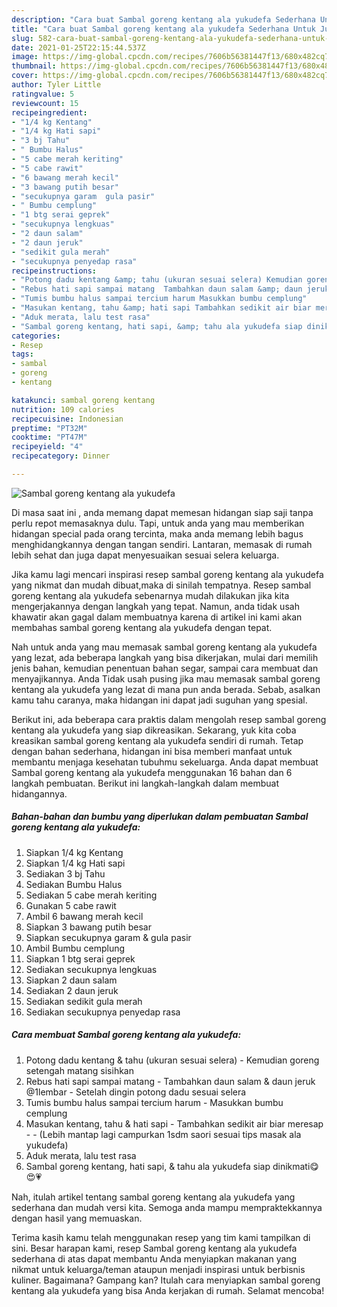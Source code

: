 ```yaml
---
description: "Cara buat Sambal goreng kentang ala yukudefa Sederhana Untuk Jualan"
title: "Cara buat Sambal goreng kentang ala yukudefa Sederhana Untuk Jualan"
slug: 582-cara-buat-sambal-goreng-kentang-ala-yukudefa-sederhana-untuk-jualan
date: 2021-01-25T22:15:44.537Z
image: https://img-global.cpcdn.com/recipes/7606b56381447f13/680x482cq70/sambal-goreng-kentang-ala-yukudefa-foto-resep-utama.jpg
thumbnail: https://img-global.cpcdn.com/recipes/7606b56381447f13/680x482cq70/sambal-goreng-kentang-ala-yukudefa-foto-resep-utama.jpg
cover: https://img-global.cpcdn.com/recipes/7606b56381447f13/680x482cq70/sambal-goreng-kentang-ala-yukudefa-foto-resep-utama.jpg
author: Tyler Little
ratingvalue: 5
reviewcount: 15
recipeingredient:
- "1/4 kg Kentang"
- "1/4 kg Hati sapi"
- "3 bj Tahu"
- " Bumbu Halus"
- "5 cabe merah keriting"
- "5 cabe rawit"
- "6 bawang merah kecil"
- "3 bawang putih besar"
- "secukupnya garam  gula pasir"
- " Bumbu cemplung"
- "1 btg serai geprek"
- "secukupnya lengkuas"
- "2 daun salam"
- "2 daun jeruk"
- "sedikit gula merah"
- "secukupnya penyedap rasa"
recipeinstructions:
- "Potong dadu kentang &amp; tahu (ukuran sesuai selera) Kemudian goreng setengah matang sisihkan"
- "Rebus hati sapi sampai matang  Tambahkan daun salam &amp; daun jeruk @1lembar Setelah dingin potong dadu sesuai selera"
- "Tumis bumbu halus sampai tercium harum Masukkan bumbu cemplung"
- "Masukan kentang, tahu &amp; hati sapi Tambahkan sedikit air biar meresap  (Lebih mantap lagi campurkan 1sdm saori sesuai tips masak ala yukudefa)"
- "Aduk merata, lalu test rasa"
- "Sambal goreng kentang, hati sapi, &amp; tahu ala yukudefa siap dinikmati😋😍💗"
categories:
- Resep
tags:
- sambal
- goreng
- kentang

katakunci: sambal goreng kentang 
nutrition: 109 calories
recipecuisine: Indonesian
preptime: "PT32M"
cooktime: "PT47M"
recipeyield: "4"
recipecategory: Dinner

---
```



![Sambal goreng kentang ala yukudefa](https://img-global.cpcdn.com/recipes/7606b56381447f13/680x482cq70/sambal-goreng-kentang-ala-yukudefa-foto-resep-utama.jpg)

Di masa  saat ini , anda memang dapat memesan hidangan siap saji tanpa perlu repot memasaknya dulu. Tapi, untuk anda yang mau memberikan hidangan special pada orang tercinta, maka anda memang lebih bagus menghidangkannya dengan tangan sendiri. Lantaran, memasak di rumah lebih sehat dan juga dapat menyesuaikan sesuai selera keluarga.

Jika kamu lagi mencari inspirasi resep sambal goreng kentang ala yukudefa yang nikmat dan mudah dibuat,maka di sinilah tempatnya. Resep sambal goreng kentang ala yukudefa  sebenarnya mudah dilakukan jika kita mengerjakannya dengan langkah yang tepat. Namun, anda tidak usah khawatir akan gagal dalam membuatnya 
karena di artikel ini kami akan membahas sambal goreng kentang ala yukudefa dengan tepat.  



Nah untuk anda yang mau memasak sambal goreng kentang ala yukudefa yang lezat, ada beberapa langkah yang bisa dikerjakan, mulai dari memilih jenis bahan, kemudian penentuan bahan segar, sampai cara membuat dan menyajikannya. Anda Tidak usah pusing jika mau memasak sambal goreng kentang ala yukudefa yang lezat di mana pun anda berada. Sebab, asalkan kamu  tahu caranya, maka hidangan ini dapat jadi suguhan yang spesial.

Berikut ini, ada beberapa cara praktis  dalam mengolah resep sambal goreng kentang ala yukudefa yang siap dikreasikan. Sekarang, yuk kita coba kreasikan sambal goreng kentang ala yukudefa sendiri di rumah. Tetap dengan bahan sederhana, hidangan ini bisa memberi manfaat untuk membantu menjaga kesehatan tubuhmu sekeluarga. Anda dapat membuat Sambal goreng kentang ala yukudefa menggunakan 16 bahan dan 6 langkah pembuatan. Berikut ini langkah-langkah dalam membuat hidangannya.

<!--inarticleads1-->

##### Bahan-bahan dan bumbu yang diperlukan dalam pembuatan Sambal goreng kentang ala yukudefa:

1. Siapkan 1/4 kg Kentang
1. Siapkan 1/4 kg Hati sapi
1. Sediakan 3 bj Tahu
1. Sediakan  Bumbu Halus
1. Sediakan 5 cabe merah keriting
1. Gunakan 5 cabe rawit
1. Ambil 6 bawang merah kecil
1. Siapkan 3 bawang putih besar
1. Siapkan secukupnya garam &amp; gula pasir
1. Ambil  Bumbu cemplung
1. Siapkan 1 btg serai geprek
1. Sediakan secukupnya lengkuas
1. Siapkan 2 daun salam
1. Sediakan 2 daun jeruk
1. Sediakan sedikit gula merah
1. Sediakan secukupnya penyedap rasa




<!--inarticleads2-->

##### Cara membuat Sambal goreng kentang ala yukudefa:

1. Potong dadu kentang &amp; tahu (ukuran sesuai selera) - Kemudian goreng setengah matang sisihkan
1. Rebus hati sapi sampai matang  - Tambahkan daun salam &amp; daun jeruk @1lembar - Setelah dingin potong dadu sesuai selera
1. Tumis bumbu halus sampai tercium harum - Masukkan bumbu cemplung
1. Masukan kentang, tahu &amp; hati sapi - Tambahkan sedikit air biar meresap -  - (Lebih mantap lagi campurkan 1sdm saori sesuai tips masak ala yukudefa)
1. Aduk merata, lalu test rasa
1. Sambal goreng kentang, hati sapi, &amp; tahu ala yukudefa siap dinikmati😋😍💗




Nah, itulah artikel tentang  sambal goreng kentang ala yukudefa  yang sederhana dan mudah versi kita. Semoga anda mampu mempraktekkannya dengan hasil yang memuaskan. 

Terima kasih kamu telah menggunakan resep yang tim kami tampilkan di sini. Besar harapan kami, resep  Sambal goreng kentang ala yukudefa sederhana di atas dapat membantu Anda menyiapkan makanan yang nikmat untuk keluarga/teman ataupun menjadi inspirasi untuk berbisnis kuliner. Bagaimana? Gampang kan? Itulah cara menyiapkan sambal goreng kentang ala yukudefa yang bisa Anda kerjakan di rumah. Selamat mencoba!

